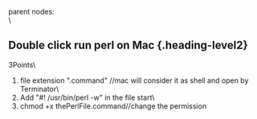 parent nodes: \
\

Double click run perl on Mac {.heading-level2}
----------------------------

3Points\
 1. file extension ".command" //mac will consider it as shell and open
by Terminator\
 2. Add "\#! /usr/bin/perl -w" in the file start\
 3. chmod +x thePerlFile.command//change the permission
